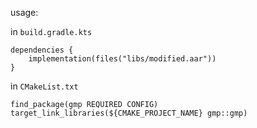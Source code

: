 usage:

in `build.gradle.kts`
```
dependencies {
    implementation(files("libs/modified.aar"))
}
```

in `CMakeList.txt`
```
find_package(gmp REQUIRED CONFIG)
target_link_libraries(${CMAKE_PROJECT_NAME} gmp::gmp)
```